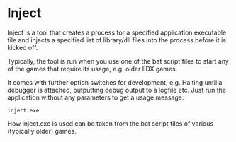 # Inject

Inject is a tool that creates a process for a specified application executable file and injects a
specified list of library/dll files into the process before it is kicked off.

Typically, the tool is run when you use one of the bat script files to start any of the games that
require its usage, e.g. older IIDX games.

It comes with further option switches for development, e.g. Halting until a debugger is attached,
outputting debug output to a logfile etc. Just run the application without any parameters to get a
usage message:

```
inject.exe
```

How inject.exe is used can be taken from the bat script files of various (typically older) games.
